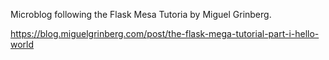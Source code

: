 Microblog following the Flask Mesa Tutoria by Miguel Grinberg.

https://blog.miguelgrinberg.com/post/the-flask-mega-tutorial-part-i-hello-world

